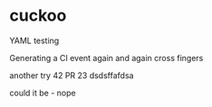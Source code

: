 # cuckoo
YAML testing

Generating a CI event again and again
cross fingers

another try
42
PR 23
dsdsffafdsa


could it be - nope
